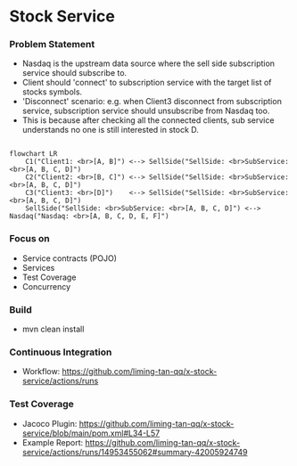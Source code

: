 # Stock Service

### Problem Statement

- Nasdaq is the upstream data source where the sell side subscription service should subscribe to.
- Client should 'connect' to subscription service with the target list of stocks symbols.
- 'Disconnect' scenario: e.g. when Client3 disconnect from subscription service, subscription service should unsubscribe from Nasdaq too.
- This is because after checking all the connected clients, sub service understands no one is still interested in stock D.

```mermaid

flowchart LR
    C1("Client1: <br>[A, B]") <--> SellSide("SellSide: <br>SubService: <br>[A, B, C, D]")
    C2("Client2: <br>[B, C]") <--> SellSide("SellSide: <br>SubService: <br>[A, B, C, D]")
    C3("Client3: <br>[D]")    <--> SellSide("SellSide: <br>SubService: <br>[A, B, C, D]")
    SellSide("SellSide: <br>SubService: <br>[A, B, C, D]") <--> Nasdaq("Nasdaq: <br>[A, B, C, D, E, F]")

```

### Focus on

- Service contracts (POJO)
- Services
- Test Coverage
- Concurrency

### Build

- mvn clean install

### Continuous Integration

- Workflow: https://github.com/liming-tan-qq/x-stock-service/actions/runs

### Test Coverage

- Jacoco Plugin: https://github.com/liming-tan-qq/x-stock-service/blob/main/pom.xml#L34-L57
- Example Report: https://github.com/liming-tan-qq/x-stock-service/actions/runs/14953455062#summary-42005924749
